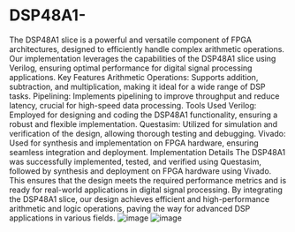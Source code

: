# DSP48A1-
The DSP48A1 slice is a powerful and versatile component of FPGA architectures, designed to efficiently handle complex arithmetic operations. Our implementation leverages the capabilities of the DSP48A1 slice using Verilog, ensuring optimal performance for digital signal processing applications.
Key Features
Arithmetic Operations: Supports addition, subtraction, and multiplication, making it ideal for a wide range of DSP tasks.
Pipelining: Implements pipelining to improve throughput and reduce latency, crucial for high-speed data processing.
Tools Used
Verilog: Employed for designing and coding the DSP48A1 functionality, ensuring a robust and flexible implementation.
Questasim: Utilized for simulation and verification of the design, allowing thorough testing and debugging.
Vivado: Used for synthesis and implementation on FPGA hardware, ensuring seamless integration and deployment.
Implementation Details
The DSP48A1 was successfully implemented, tested, and verified using Questasim, followed by synthesis and deployment on FPGA hardware using Vivado. This ensures that the design meets the required performance metrics and is ready for real-world applications in digital signal processing.
By integrating the DSP48A1 slice, our design achieves efficient and high-performance arithmetic and logic operations, paving the way for advanced DSP applications in various fields.
![image](https://github.com/user-attachments/assets/9d8e31a8-9a2e-4437-a1c5-181ea70af7ae)
![image](https://github.com/user-attachments/assets/7ce22bf0-4f28-4eb4-8f93-d0ad540d05bc)
